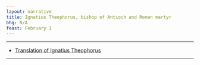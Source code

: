 ```yaml
---
layout: narrative
title: Ignatius Theophorus, bishop of Antioch and Roman martyr
bhg: N/A
feast: February 1
---
```


---

- [Translation of Ignatius Theophorus](https://cjkoepke1.github.io/greek-hagiography/texts/translatio-ignatii-theophori)

---
